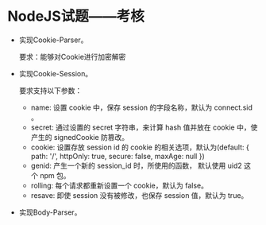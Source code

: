 NodeJS试题——考核
================

* 实现Cookie-Parser。

    要求：能够对Cookie进行加密解密

* 实现Cookie-Session。

    要求支持以下参数：
    * name: 设置 cookie 中，保存 session 的字段名称，默认为 connect.sid 。
    * secret: 通过设置的 secret 字符串，来计算 hash 值并放在 cookie 中，使产生的 signedCookie 防篡改。
    * cookie: 设置存放 session id 的 cookie 的相关选项，默认为(default: { path: '/', httpOnly: true, secure: false, maxAge: null })
    * genid: 产生一个新的 session_id 时，所使用的函数， 默认使用 uid2 这个 npm 包。
    * rolling: 每个请求都重新设置一个 cookie，默认为 false。
    * resave: 即使 session 没有被修改，也保存 session 值，默认为 true。

* 实现Body-Parser。
